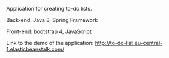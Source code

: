 Application for creating to-do lists.

Back-end: Java 8, Spring Framework 

Front-end: bootstrap 4, JavaScript

Link to the demo of the application: http://to-do-list.eu-central-1.elasticbeanstalk.com/
